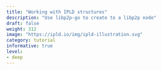 ```yaml
---
title: "Working with IPLD structures"
description: "Use libp2p-go to create to a libp2p node"
draft: false
weight: 312
image: "https://ipld.io/img/ipld-illustration.svg"
category: tutorial
informative: true
level:
- deep
---
```

